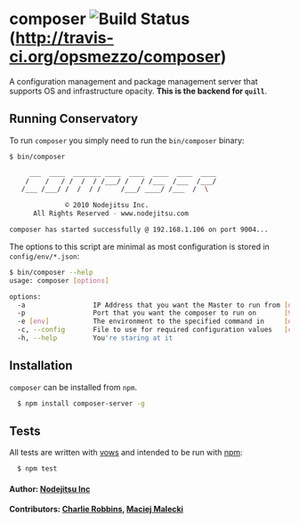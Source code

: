 # composer ![Build Status](https://secure.travis-ci.org/opsmezzo/composer.png)(http://travis-ci.org/opsmezzo/composer)

A configuration management and package management server that supports OS and infrastructure opacity. **This is the backend for `quill`**.

## Running Conservatory

To run `composer` you simply need to run the `bin/composer` binary:

``` bash
$ bin/composer

     ___  ____  _______ ____  ____  ____  ____  ____
    /    /   / /  /  / /___/ /   / /___  /___  /___/
   /___ /___/ /  /  / /     /___/ ____/ /___  /  \

              © 2010 Nodejitsu Inc.
      All Rights Reserved - www.nodejitsu.com

composer has started successfully @ 192.168.1.106 on port 9004...
```

The options to this script are minimal as most configuration is stored in `config/env/*.json`:

``` bash
$ bin/composer --help
usage: composer [options]

options:
  -a                 IP Address that you want the Master to run from [dynamic]
  -p                 Port that you want the composer to run on       [9004]
  -e [env]           The environment to the specified command in     [development]
  -c, --config       File to use for required configuration values   [config/env/development.json]
  -h, --help         You're staring at it
```

## Installation

`composer` can be installed from `npm`.

``` bash
  $ npm install composer-server -g
```

## Tests
All tests are written with [vows][0] and intended to be run with [npm][1]:

``` bash
  $ npm test
```

#### Author: [Nodejitsu Inc][2]
#### Contributors: [Charlie Robbins](http://github.com/indexzero), [Maciej Malecki](http://github.com/mmalecki)

[0]: http://vowsjs.org
[1]: http://npmjs.org
[2]: http://nodejitsu.com